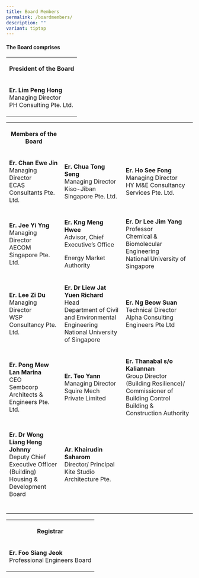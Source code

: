 ```yaml
---
title: Board Members
permalink: /boardmembers/
description: ""
variant: tiptap
---
```

<h4>The Board comprises</h4>
<table style="minWidth: 25px">
<colgroup>
<col>
</colgroup>
<tbody>
<tr>
<th rowspan="1" colspan="1">
<p>President of the Board</p>
</th>
</tr>
<tr>
<td rowspan="1" colspan="1">
<p><strong>Er. Lim Peng Hong</strong> 
<br>Managing Director
<br>PH Consulting Pte. Ltd.</p>
</td>
</tr>
</tbody>
</table>
<table style="minWidth: 75px">
<colgroup>
<col>
<col>
<col>
</colgroup>
<tbody>
<tr>
<th rowspan="1" colspan="1">
<p>Members of the Board</p>
</th>
<th rowspan="1" colspan="1">
<p></p>
</th>
<th rowspan="1" colspan="1">
<p></p>
</th>
</tr>
<tr>
<td rowspan="1" colspan="1">
<p><strong>Er. Chan Ewe Jin</strong> 
<br>Managing Director
<br>ECAS Consultants Pte. Ltd.</p>
</td>
<td rowspan="1" colspan="1">
<p><strong>Er. Chua Tong Seng</strong> 
<br>Managing Director
<br>Kiso-Jiban Singapore Pte. Ltd.</p>
</td>
<td rowspan="1" colspan="1">
<p><strong>Er. Ho See Fong</strong> 
<br>Managing Director
<br>HY M&amp;E Consultancy Services Pte. Ltd.</p>
</td>
</tr>
<tr>
<td rowspan="1" colspan="1">
<p><strong>Er. Jee Yi Yng</strong> 
<br>Managing Director
<br>AECOM Singapore Pte. Ltd.</p>
</td>
<td rowspan="1" colspan="1">
<p><strong>Er. Kng Meng Hwee</strong> 
<br>Advisor, Chief Executive’s Office</p>
<p>Energy Market Authority</p>
</td>
<td rowspan="1" colspan="1">
<p><strong>Er. Dr Lee Jim Yang</strong> 
<br>Professor
<br>Chemical &amp; Biomolecular Engineering
<br>National University of Singapore</p>
</td>
</tr>
<tr>
<td rowspan="1" colspan="1">
<p><strong>Er. Lee Zi Du</strong> 
<br>Managing Director
<br>WSP Consultancy Pte. Ltd.</p>
</td>
<td rowspan="1" colspan="1">
<p><strong>Er. Dr Liew Jat Yuen Richard</strong> 
<br>Head
<br>Department of Civil and Environmental Engineering
<br>National University of Singapore</p>
</td>
<td rowspan="1" colspan="1">
<p><strong>Er. Ng Beow Suan</strong> 
<br>Technical Director
<br>Alpha Consulting Engineers Pte Ltd</p>
</td>
</tr>
<tr>
<td rowspan="1" colspan="1">
<p><strong>Er. Pong Mew Lan Marina</strong> 
<br>CEO
<br>Sembcorp Architects &amp; Engineers Pte. Ltd.</p>
</td>
<td rowspan="1" colspan="1">
<p><strong>Er. Teo Yann</strong> 
<br>Managing Director
<br>Squire Mech Private Limited</p>
</td>
<td rowspan="1" colspan="1">
<p><strong>Er. Thanabal s/o Kaliannan</strong> 
<br>Group Director (Building Resilience)/ Commissioner of Building Control
<br>Building &amp; Construction Authority</p>
</td>
</tr>
<tr>
<td rowspan="1" colspan="1">
<p><strong>Er. Dr Wong Liang Heng Johnny</strong> 
<br>Deputy Chief Executive Officer (Building)
<br>Housing &amp; Development Board</p>
</td>
<td rowspan="1" colspan="1">
<p><strong>Ar. Khairudin Saharom</strong> 
<br>Director/ Principal
<br>Kite Studio Architecture Pte.</p>
</td>
<td rowspan="1" colspan="1">
<p></p>
</td>
</tr>
<tr>
<td rowspan="1" colspan="1">
<p></p>
</td>
<td rowspan="1" colspan="1">
<p></p>
</td>
<td rowspan="1" colspan="1">
<p></p>
</td>
</tr>
</tbody>
</table>
<table style="minWidth: 25px">
<colgroup>
<col>
</colgroup>
<tbody>
<tr>
<th rowspan="1" colspan="1">
<p>Registrar</p>
</th>
</tr>
<tr>
<td rowspan="1" colspan="1">
<p><strong>Er. Foo Siang Jeok</strong> 
<br>Professional Engineers Board</p>
</td>
</tr>
</tbody>
</table>
<p></p>
<p></p>